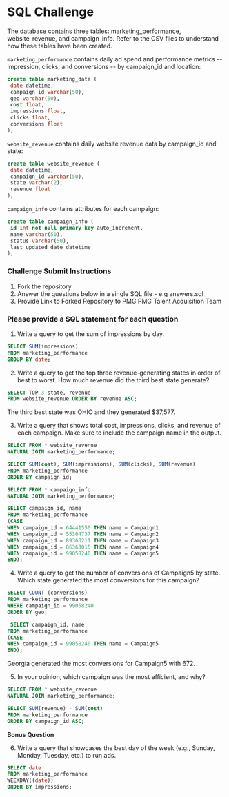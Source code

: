 # SQL Challenge

The database contains three tables: marketing_performance, website_revenue, and campaign_info. Refer to the CSV
files to understand how these tables have been created.

`marketing_performance` contains daily ad spend and performance metrics -- impression, clicks, and conversions -- by campaign_id and location:
```sql
create table marketing_data (
 date datetime,
 campaign_id varchar(50),
 geo varchar(50),
 cost float,
 impressions float,
 clicks float,
 conversions float
);
```

`website_revenue` contains daily website revenue data by campaign_id and state:
```sql
create table website_revenue (
 date datetime,
 campaign_id varchar(50),
 state varchar(2),
 revenue float
);
```

`campaign_info` contains attributes for each campaign:
```sql
create table campaign_info (
 id int not null primary key auto_increment,
 name varchar(50),
 status varchar(50),
 last_updated_date datetime
);
```

### Challenge Submit Instructions

1. Fork the repository
2. Answer the questions below in a single SQL file - e.g answers.sql
3. Provide Link to Forked Repository to PMG PMG Talent Acquisition Team

### Please provide a SQL statement for each question

1. Write a query to get the sum of impressions by day.

```sql
SELECT SUM(impressions)
FROM marketing_performance
GROUP BY date;
```

2. Write a query to get the top three revenue-generating states in order of best to worst. How much revenue did the third best state generate?
```sql
SELECT TOP 3 state, revenue
FROM website_revenue ORDER BY revenue ASC;
```
The third best state was OHIO and they generated $37,577.

3. Write a query that shows total cost, impressions, clicks, and revenue of each campaign. Make sure to include the campaign name in the output.
```sql
SELECT FROM * website_revenue
NATURAL JOIN marketing_performance;

SELECT SUM(cost), SUM(impressions), SUM(clicks), SUM(revenue)
FROM marketing_performance
ORDER BY campaign_id;

SELECT FROM * campaign_info
NATURAL JOIN marketing_performance;

SELECT campaign_id, name
FROM marketing_performance
(CASE
WHEN campaign_id = 64441550 THEN name = Campaign1
WHEN campaign_id = 55304737 THEN name = Campaign2
WHEN campaign_id = 89363211 THEN name = Campaign3
WHEN campaign_id = 86363015 THEN name = Campaign4
WHEN campaign_id = 99058240 THEN name = Campaign5
END);
```

4. Write a query to get the number of conversions of Campaign5 by state. Which state generated the most conversions for this campaign?

```sql
SELECT COUNT (conversions)
FROM marketing_performance
WHERE campaign_id = 99058240
ORDER BY geo;

 SELECT campaign_id, name
FROM marketing_performance
(CASE
WHEN campaign_id = 99058240 THEN name = Campaign5
END);
```
Georgia generated the most conversions for Campaign5 with 672. 

5. In your opinion, which campaign was the most efficient, and why?

```sql
SELECT FROM * website_revenue
NATURAL JOIN marketing_performance;

SELECT SUM(revenue) - SUM(cost)
FROM marketing_performance
ORDER BY campaign_id ASC;
```

**Bonus Question**

6. Write a query that showcases the best day of the week (e.g., Sunday, Monday, Tuesday, etc.) to run ads.

```sql
SELECT date
FROM marketing_performance
WEEKDAY((date))
ORDER BY impressions;
```
